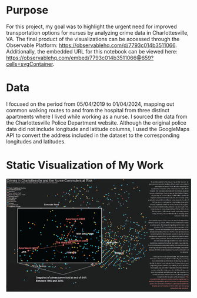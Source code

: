 # Purpose
For this project, my goal was to highlight the urgent need for improved transportation options for nurses by analyzing crime data in Charlottesville, VA.
The final product of the visualizations can be accessed through the Observable Platform: https://observablehq.com/d/7793c014b3511066.
Additionally, the embedded URL for this notebook can be viewed here: https://observablehq.com/embed/7793c014b3511066@659?cells=svgContainer.

# Data
I focused on the period from 05/04/2019 to 01/04/2024, mapping out common walking routes to and from the hospital from three distinct apartments where I lived while working as a nurse. I sourced the data from the Charlottesville Police Department website. Although the original police data did not include longitude and latitude columns, I used the GoogleMaps API to convert the address included in the dataset to the corresponding longitudes and latitudes. 

# Static Visualization of My Work
<img src = "actual_final_dataviz.png" width = "600">

